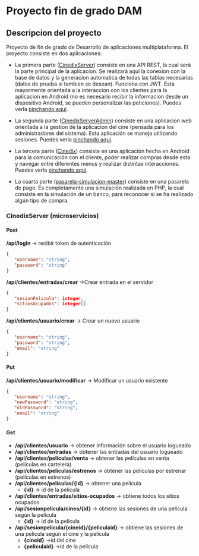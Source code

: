 # Proyecto fin de grado DAM

## Descripcion del proyecto
Proyecto de fin de grado de Desarrollo de aplicaciones multiplataforma.
El proyecto consiste en dos aplicaciones:
- La primera parte ([CinedixServer](https://github.com/Charly30000/cinedixServer)) consiste en una API REST, la cual será la parte principal de la aplicacion. Se realizará aqui la conexion con la base de datos y la generacion automatica de todas las tablas necesarias (datos de prueba si tambien se desean). Funciona con JWT. Esta mayormente orientada a la interaccion con los clientes para la aplicacion en Android (no es necesario recibir la informacion desde un dispositivo Android, se pueden personalizar las peticiones). Puedes verla [pinchando aqui](https://github.com/Charly30000/cinedixServer).

- La segunda parte ([CinedixServerAdmin](https://github.com/Charly30000/cinedixServerAdmin)) consiste en una aplicacion web orientada a la gestion de la aplicacion del cine (pensada para los administradores del sistema). Esta aplicación se maneja utilizando sesiones. Puedes verla [pinchando aqui](https://github.com/Charly30000/cinedixServerAdmin).

- La tercera parte ([Cinedix](https://github.com/Charly30000/Cinedix)) consiste en una aplicación hecha en Android para la comunicación con el cliente, poder realizar compras desde esta y navegar entre diferentes menus y realizar distintas interacciones. Puedes verla [pinchando aqui](https://github.com/Charly30000/Cinedix).

- La cuarta parte ([pasarela-simulacion-master](https://github.com/Charly30000/pasarela-simulacion-master)) consiste en una pasarela de pago. Es completamente una simulación realizada en PHP, la cual consiste en la simulación de un banco, para reconocer si se ha realizado algún tipo de compra.

### CinedixServer (microservicios)
#### Post
**/api/login** → recibir token de autenticación
```json
{
   "username": "string",
   "password": "string"
}
```
**/api/clientes/entradas/crear** →Crear entrada en el servidor
```json
{
   "sesionPelicula": integer,
   "sitiosOcupados": integer[]
}
```
**/api/clientes/usuario/crear** → Crear un nuevo usuario
```json
{
   "username": "string",
   "password": "string",
   "email": "string"
}
```
#### Put
**/api/clientes/usuario/modificar** → Modificar un usuario existente
```json
{
   "username": "string",
   "newPassword": "string",
   "oldPassword": "string",
   "email": "string"
}
```

#### Get
- **/api/clientes/usuario** → obtener información sobre el usuario logueado
- **/api/clientes/entradas** → obtener las entradas del usuario logueado
- **/api/clientes/peliculas/venta** → obtener las películas en venta (películas en cartelera)
- **/api/clientes/peliculas/estrenos** → obtener las películas por estrenar (películas en estrenos)
- **/api/clientes/peliculas/{id}** → obtener una película
  - **{id}** → id de la película
- **/api/clientes/entradas/sitios-ocupados** → obtiene todos los sitios ocupados
- **/api/sesionpelicula/cines/{id}** → obtiene las sesiones de una película según la película
  - **{id}** → id de la película
- **/api/sesionpelicula/{cineid}/{peliculaid}** → obtiene las sesiones de una película según el cine y la película
  - **{cineid}** →id del cine
  - **{peliculaid}** →id de la película
